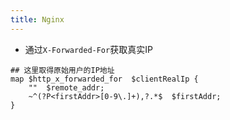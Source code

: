 ```yaml
---
title: Nginx
---
```



* 通过`X-Forwarded-For`获取真实IP

```
## 这里取得原始用户的IP地址
map $http_x_forwarded_for  $clientRealIp {
	""	$remote_addr;
	~^(?P<firstAddr>[0-9\.]+),?.*$	$firstAddr;
}
```
